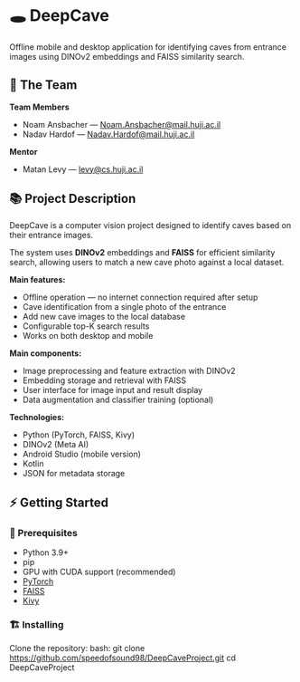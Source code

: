 # 🕳️ DeepCave

Offline mobile and desktop application for identifying caves from entrance 
images using DINOv2 embeddings and FAISS similarity search.


## 👥 The Team 
**Team Members**
- Noam Ansbacher — Noam.Ansbacher@mail.huji.ac.il
- Nadav Hardof — Nadav.Hardof@mail.huji.ac.il

**Mentor**
- Matan Levy — levy@cs.huji.ac.il

## 📚 Project Description
DeepCave is a computer vision project designed to identify caves based on their 
entrance images.  

The system uses **DINOv2** embeddings and **FAISS** for efficient similarity 
search, allowing users to match a new cave photo against a local dataset.

**Main features:**
- Offline operation — no internet connection required after setup
- Cave identification from a single photo of the entrance
- Add new cave images to the local database
- Configurable top-K search results
- Works on both desktop and mobile

**Main components:**
- Image preprocessing and feature extraction with DINOv2
- Embedding storage and retrieval with FAISS
- User interface for image input and result display
- Data augmentation and classifier training (optional)

**Technologies:**
- Python (PyTorch, FAISS, Kivy)
- DINOv2 (Meta AI)
- Android Studio (mobile version)
- Kotlin
- JSON for metadata storage

## ⚡ Getting Started

### 🧱 Prerequisites
- Python 3.9+
- pip
- GPU with CUDA support (recommended)
- [PyTorch](https://pytorch.org/)
- [FAISS](https://github.com/facebookresearch/faiss)
- [Kivy](https://kivy.org/)

### 🏗️ Installing
Clone the repository:
bash:
git clone https://github.com/speedofsound98/DeepCaveProject.git
cd DeepCaveProject
